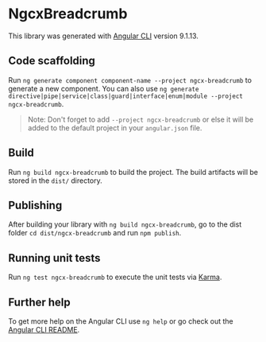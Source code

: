 # NgcxBreadcrumb

This library was generated with [Angular CLI](https://github.com/angular/angular-cli) version 9.1.13.

## Code scaffolding

Run `ng generate component component-name --project ngcx-breadcrumb` to generate a new component. You can also use `ng generate directive|pipe|service|class|guard|interface|enum|module --project ngcx-breadcrumb`.
> Note: Don't forget to add `--project ngcx-breadcrumb` or else it will be added to the default project in your `angular.json` file. 

## Build

Run `ng build ngcx-breadcrumb` to build the project. The build artifacts will be stored in the `dist/` directory.

## Publishing

After building your library with `ng build ngcx-breadcrumb`, go to the dist folder `cd dist/ngcx-breadcrumb` and run `npm publish`.

## Running unit tests

Run `ng test ngcx-breadcrumb` to execute the unit tests via [Karma](https://karma-runner.github.io).

## Further help

To get more help on the Angular CLI use `ng help` or go check out the [Angular CLI README](https://github.com/angular/angular-cli/blob/master/README.md).
